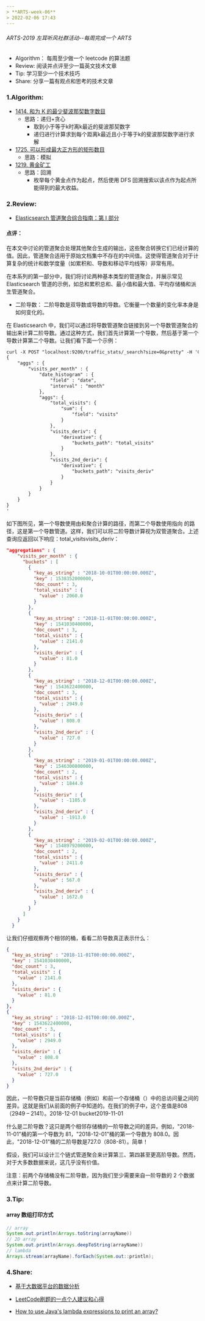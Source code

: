 ```yaml
---
> **ARTS-week-06**
> 2022-02-06 17:43
---
```



###### ARTS-2019 左耳听风社群活动--每周完成一个 ARTS
- Algorithm： 每周至少做一个 leetcode 的算法题
- Review: 阅读并点评至少一篇英文技术文章
- Tip: 学习至少一个技术技巧
- Share: 分享一篇有观点和思考的技术文章

### 1.Algorithm:

- [1414. 和为 K 的最少斐波那契数字数目](https://leetcode-cn.com/submissions/detail/264553361/)  
  + 思路：递归+贪心
    * 取到小于等于k时离k最近的斐波那契数字
    * 递归进行计算求到每个距离k最近且小于等于k的斐波那契数字进行求解
- [1725. 可以形成最大正方形的矩形数目](https://leetcode-cn.com/submissions/detail/264774435/)  
  + 思路：模拟
- [1219. 黄金矿工](https://leetcode-cn.com/submissions/detail/265009022/)  
  + 思路：回溯
    * 枚举每个黄金点作为起点，然后使用 DFS 回溯搜索以该点作为起点所能得到的最大收益。

### 2.Review:

- [Elasticsearch 管道聚合综合指南：第 I 部分](https://qbox.io/blog/comprehensive-guide-to-elasticsearch-pipeline-aggregations-part-i/)  

#### 点评：

在本文中讨论的管道聚合处理其他聚合生成的输出，这些聚合转换它们已经计算的值。因此，管道聚合适用于原始文档集中不存在的中间值。这使得管道聚合对于计算复杂的统计和数学度量（如累积和、导数和移动平均线等）非常有用。

在本系列的第一部分中，我们将讨论两种基本类型的管道聚合，并展示常见 Elasticsearch 管道的示例，如总和累积总和、最小值和最大值、平均存储桶和派生管道聚合。

- 二阶导数：
二阶导数是双导数或导数的导数。它衡量一个数量的变化率本身是如何变化的。

在 Elasticsearch 中，我们可以通过将导数管道聚合链接到另一个导数管道聚合的输出来计算二阶导数。通过这种方式，我们首先计算第一个导数，然后基于第一个导数计算第二个导数。让我们看下面一个示例：
```txt
curl -X POST "localhost:9200/traffic_stats/_search?size=0&pretty" -H 'Content-Type: application/json' -d'
{
    "aggs" : {
        "visits_per_month" : {
            "date_histogram" : {
                "field" : "date",
                "interval" : "month"
            },
            "aggs": {
                "total_visits": {
                    "sum": {
                        "field": "visits"
                    }
                },
                "visits_deriv": {
                    "derivative": {
                        "buckets_path": "total_visits"
                    }
                },
                "visits_2nd_deriv": {
                    "derivative": {
                        "buckets_path": "visits_deriv" 
                    }
                }
            }
        }
    }
}
'
```
如下图所见，第一个导数使用由和聚合计算的路径，而第二个导数使用指向 的路径，这是第一个导数管道。这样，我们可以将二阶导数计算视为双管道聚合。上述查询应返回以下响应：total_visitsvisits_deriv：

```json
"aggregations" : {
    "visits_per_month" : {
      "buckets" : [
        {
          "key_as_string" : "2018-10-01T00:00:00.000Z",
          "key" : 1538352000000,
          "doc_count" : 3,
          "total_visits" : {
            "value" : 2060.0
          }
        },
        {
          "key_as_string" : "2018-11-01T00:00:00.000Z",
          "key" : 1541030400000,
          "doc_count" : 3,
          "total_visits" : {
            "value" : 2141.0
          },
          "visits_deriv" : {
            "value" : 81.0
          }
        },
        {
          "key_as_string" : "2018-12-01T00:00:00.000Z",
          "key" : 1543622400000,
          "doc_count" : 3,
          "total_visits" : {
            "value" : 2949.0
          },
          "visits_deriv" : {
            "value" : 808.0
          },
          "visits_2nd_deriv" : {
            "value" : 727.0
          }
        },
        {
          "key_as_string" : "2019-01-01T00:00:00.000Z",
          "key" : 1546300800000,
          "doc_count" : 2,
          "total_visits" : {
            "value" : 1844.0
          },
          "visits_deriv" : {
            "value" : -1105.0
          },
          "visits_2nd_deriv" : {
            "value" : -1913.0
          }
        },
        {
          "key_as_string" : "2019-02-01T00:00:00.000Z",
          "key" : 1548979200000,
          "doc_count" : 2,
          "total_visits" : {
            "value" : 2411.0
          },
          "visits_deriv" : {
            "value" : 567.0
          },
          "visits_2nd_deriv" : {
            "value" : 1672.0
          }
        }
      ]
    }
  }
```

让我们仔细观察两个相邻的桶，看看二阶导数真正表示什么：

```json
{
  "key_as_string" : "2018-11-01T00:00:00.000Z",
  "key" : 1541030400000,
  "doc_count" : 3,
  "total_visits" : {
    "value" : 2141.0
  },
  "visits_deriv" : {
    "value" : 81.0
  }
},
{
  "key_as_string" : "2018-12-01T00:00:00.000Z",
  "key" : 1543622400000,
  "doc_count" : 3,
  "total_visits" : {
    "value" : 2949.0
  },
  "visits_deriv" : {
    "value" : 808.0
  },
  "visits_2nd_deriv" : {
    "value" : 727.0
  }
}
```
因此，一阶导数只是当前存储桶（例如）和前一个存储桶（）中的总访问量之间的差异。这就是我们从前面的例子中知道的。在我们的例子中，这个差值是808（2949 – 2141）。2018-12-01 bucket2019-11-01

什么是二阶导数？这只是两个相邻存储桶的一阶导数之间的差异。例如，"2018-11-01"桶的第一个导数为 81，"2018-12-01"桶的第一个导数为 808.0。因此，"2018-12-01"桶的二阶导数是727.0（808-81）。简单！

假设，我们可以设计三个链式管道聚合来计算第三、第四甚至更高阶导数。然而，对于大多数数据来说，这几乎没有价值。

注意：前两个存储桶没有二阶导数，因为我们至少需要来自一阶导数的 2 个数据点来计算二阶导数。

### 3.Tip:

#### array 数组打印方式
```java
// array 
System.out.println(Arrays.toString(arrayName))
// 2D array
System.out.println(Arrays.deepToString(arrayName))
// lambda
Arrays.stream(arrayName).forEach(System.out::println); 
```

### 4.Share:

- [基于大数据平台的数据分析](https://zhuanlan.zhihu.com/p/76837302)  

- [LeetCode刷题的一点个人建议和心得](https://www.cnblogs.com/liuzhen1995/p/13767751.html)  

- [How to use Java's lambda expressions to print an array?](https://stackoverflow.com/questions/23324782/how-to-use-javas-lambda-expressions-to-print-an-array)  
